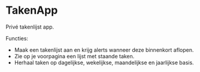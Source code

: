 # TakenApp
Privé takenlijst app.

Functies:
- Maak een takenlijst aan en krijg alerts wanneer deze binnenkort aflopen.
- Zie op je voorpagina een lijst met staande taken.
- Herhaal taken op dagelijkse, wekelijkse, maandelijkse en jaarlijkse basis.
